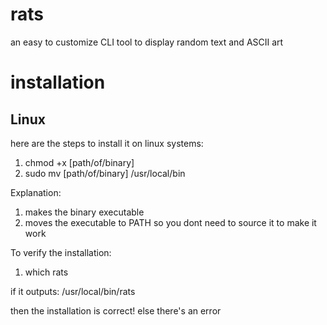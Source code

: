 # rats
an easy to customize CLI tool to display random text and ASCII art

# installation
## Linux
here are the steps to install it on linux systems:
1. chmod +x [path/of/binary]
2. sudo mv [path/of/binary] /usr/local/bin

Explanation:
1. makes the binary executable
2. moves the executable to PATH so you dont need to source it to make it work

To verify the installation:
1. which rats

if it outputs:
/usr/local/bin/rats

then the installation is correct!
else there's an error